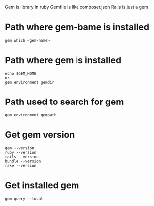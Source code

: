 Gem is library in ruby
Gemfile is like composer.json
Rails is just a gem

# Path where gem-bame is installed
```
gem which <gem-name>
```

# Path where gem is installed
```
echo $GEM_HOME
or
gem environment gemdir
```

# Path used to search for gem
```
gem environment gempath
```

# Get gem version
```
gem --version
ruby --version
rails --version
bundle --version
rake --version
```

# Get installed gem
```
gem query --local
```
